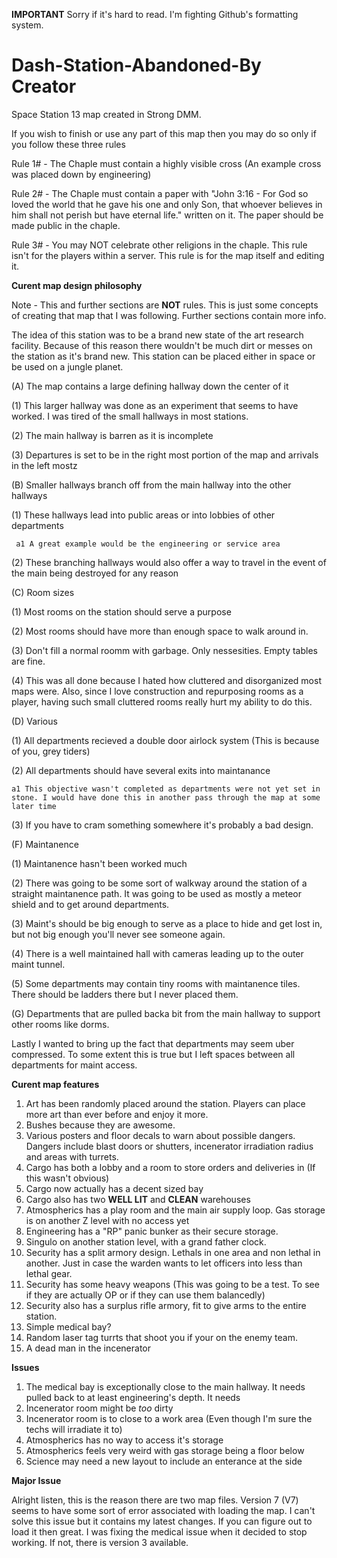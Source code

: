 **IMPORTANT**
Sorry if it's hard to read. I'm fighting Github's formatting system.

# Dash-Station-Abandoned-By Creator
Space Station 13 map created in Strong DMM.

If you wish to finish or use any part of this map then you may do so only if you follow these three rules

Rule 1# - The Chaple must contain a highly visible cross (An example cross was placed down by engineering)

Rule 2# - The Chaple must contain a paper with "John 3:16 - For God so loved the world that he gave his one and only Son, that whoever believes in him shall not perish but have eternal life." written on it. The paper should be made public in the chaple.

Rule 3# - You may NOT celebrate other religions in the chaple. This rule isn't for the players within a server. This rule is for the map itself and editing it.

**Curent map design philosophy**

Note - This and further sections are **NOT** rules. This is just some concepts of creating that map that I was following. Further sections contain more info.

The idea of this station was to be a brand new state of the art research facility.
Because of this reason there wouldn't be much dirt or messes on the station as it's brand new.
This station can be placed either in space or be used on a jungle planet.

(A) The map contains a large defining hallway down the center of it

  (1) This larger hallway was done as an experiment that seems to have worked. I was tired of the small hallways in most stations.
  
  (2) The main hallway is barren as it is incomplete
  
  (3) Departures is set to be in the right most portion of the map and arrivals in the left mostz
  
(B) Smaller hallways branch off from the main hallway into the other hallways

  (1) These hallways lead into public areas or into lobbies of other departments
  
     a1 A great example would be the engineering or service area
    
  (2) These branching hallways would also offer a way to travel in the event of the main being destroyed for any reason
  
(C) Room sizes

  (1) Most rooms on the station should serve a purpose
  
  (2) Most rooms should have more than enough space to walk around in.
  
  (3) Don't fill a normal roomm with garbage. Only nessesities. Empty tables are fine.
  
  (4) This was all done because I hated how cluttered and disorganized most maps were. Also, since I love construction and repurposing rooms as a player, having such small cluttered rooms really hurt my ability to do this.
  
(D) Various

  (1) All departments recieved a double door airlock system (This is because of you, grey tiders)
  
  (2) All departments should have several exits into maintanance
  
    a1 This objective wasn't completed as departments were not yet set in stone. I would have done this in another pass through the map at some later time
    
  (3) If you have to cram something somewhere it's probably a bad design.
  
(F) Maintanence

  (1) Maintanence hasn't been worked much
  
  (2) There was going to be some sort of walkway around the station of a straight maintanence path. It was going to be used as mostly a meteor shield and to get around departments.
  
  (3) Maint's should be big enough to serve as a place to hide and get lost in, but not big enough you'll never see someone again.
  
  (4) There is a well maintained hall with cameras leading up to the outer maint tunnel.
  
  (5) Some departments may contain tiny rooms with maintanence tiles. There should be ladders there but I never placed them.
  
(G) Departments that are pulled backa  bit from the main hallway to support other rooms like dorms.

  Lastly I wanted to bring up the fact that departments may seem uber compressed.
  To some extent this is true but I left spaces between all departments for maint access.
  
**Curent map features**

1. Art has been randomly placed around the station. Players can place more art than ever before and enjoy it more.
2. Bushes because they are awesome.
3. Various posters and floor decals to warn about possible dangers. Dangers include blast doors or shutters, incenerator irradiation radius and areas with turrets.
4. Cargo has both a lobby and a room to store orders and deliveries in (If this wasn't obvious)
5. Cargo now actually has a decent sized bay
6. Cargo also has two **WELL LIT** and **CLEAN** warehouses
7. Atmospherics has a play room and the main air supply loop. Gas storage is on another Z level with no access yet
8. Engineering has a "RP" panic bunker as their secure storage.
9. Singulo on another station level, with a grand father clock.
10. Security has a split armory design. Lethals in one area and non lethal in another. Just in case the warden wants to let officers into less than lethal gear.
11. Security has some heavy weapons (This was going to be a test. To see if they are actually OP or if they can use them balancedly)
12. Security also has a surplus rifle armory, fit to give arms to the entire station.
13. Simple medical bay?
14. Random laser tag turrts that shoot you if your on the enemy team.
15. A dead man in the incenerator

  **Issues**

1. The medical bay is exceptionally close to the main hallway. It needs pulled back to at least engineering's depth. It needs 
2. Incenerator room might be *too* dirty
3. Incenerator room is to close to a work area (Even though I'm sure the techs will irradiate it to)
4. Atmospherics has no way to access it's storage
5. Atmospherics feels very weird with gas storage being a floor below
6. Science may need a new layout to include an enterance at the side

**Major Issue**

Alright listen, this is the reason there are two map files. 
Version 7 (V7) seems to have some sort of error associated with loading the map. 
I can't solve this issue but it contains my latest changes.
If you can figure out to load it then great. I was fixing the medical issue when it decided to stop working. If not, there is version 3 available.
